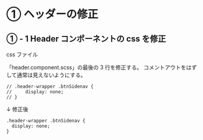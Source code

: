 # ① ヘッダーの修正

## ① - 1 Header コンポーネントの css を修正

css ファイル

「header.component.scss」の最後の 3 行を修正する。
コメントアウトをはずして通常は見えないようにする。

```
// .header-wrapper .btnSidenav {
//     display: none;
// }
```

↓ 修正後

```
.header-wrapper .btnSidenav {
  display: none;
}
```
